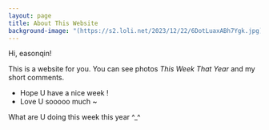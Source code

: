 ```yaml
---
layout: page
title: About This Website
background-image: "(https://s2.loli.net/2023/12/22/6DotLuaxABh7Ygk.jpg)"
---
```




Hi, easonqin!


This is a website for you. You can see photos _This Week That Year_ and my short comments.



- Hope U have a nice week !
- Love U sooooo much ~



What are U doing this week this year ^_^


